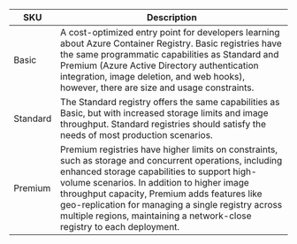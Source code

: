 | SKU | Description |
|---|---|
| Basic | A cost-optimized entry point for developers learning about Azure Container Registry. Basic registries have the same programmatic capabilities as Standard and Premium (Azure Active Directory authentication integration, image deletion, and web hooks), however, there are size and usage constraints. |
| Standard | The Standard registry offers the same capabilities as Basic, but with increased storage limits and image throughput. Standard registries should satisfy the needs of most production scenarios. |
| Premium | Premium registries have higher limits on constraints, such as storage and concurrent operations, including enhanced storage capabilities to support high-volume scenarios. In addition to higher image throughput capacity, Premium adds features like geo-replication for managing a single registry across multiple regions, maintaining a network-close registry to each deployment. |
